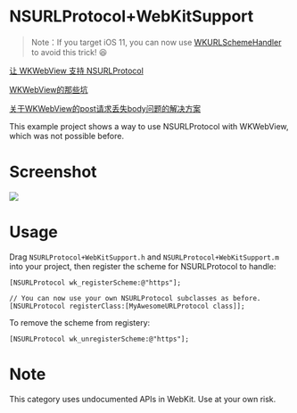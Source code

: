 # NSURLProtocol+WebKitSupport

> Note：If you target iOS 11, you can now use [WKURLSchemeHandler](https://developer.apple.com/documentation/webkit/wkurlschemehandler) to avoid this trick! 😆

[让 WKWebView 支持 NSURLProtocol](https://blog.yeatse.com/2016/10/26/support-nsurlprotocol-in-wkwebview/)

[WKWebView的那些坑](https://toutiao.io/posts/yy19e7/preview)

[关于WKWebView的post请求丢失body问题的解决方案
](https://www.jianshu.com/p/4dfc80ca7db2)

This example project shows a way to use NSURLProtocol with WKWebView, which was not possible before.

# Screenshot

![](snapshot.gif)

# Usage

Drag `NSURLProtocol+WebKitSupport.h` and `NSURLProtocol+WebKitSupport.m` into your project, then register the scheme for NSURLProtocol to handle:

```objc
[NSURLProtocol wk_registerScheme:@"https"];

// You can now use your own NSURLProtocol subclasses as before.
[NSURLProtocol registerClass:[MyAwesomeURLProtocol class]];
```

To remove the scheme from registery:

```objc
[NSURLProtocol wk_unregisterScheme:@"https"];
```

# Note

This category uses undocumented APIs in WebKit. Use at your own risk.

